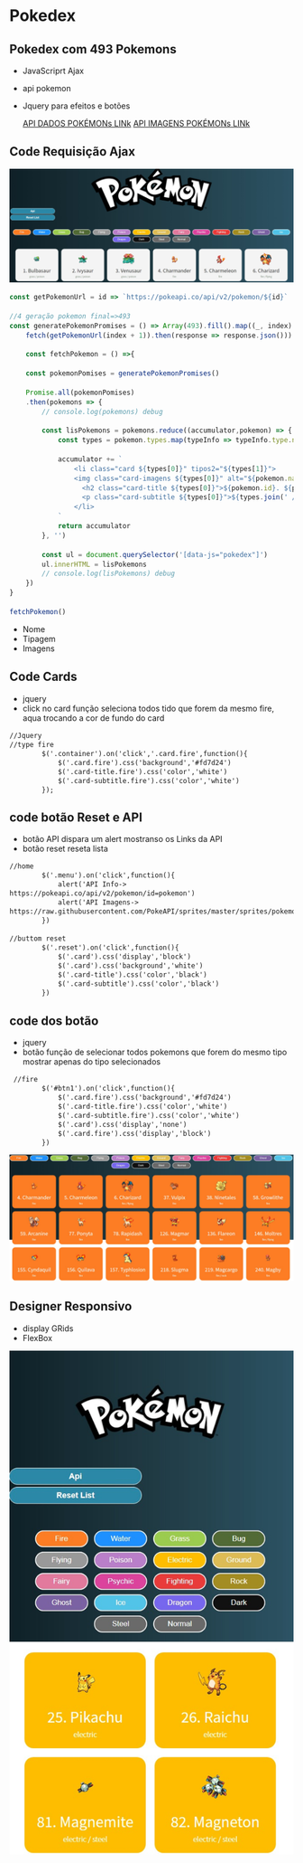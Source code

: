 # Pokedex
## Pokedex com 493 Pokemons 
* JavaScriprt Ajax
* api pokemon
* Jquery para efeitos e botões 

  [API DADOS POKÉMONs LINk](https://pokeapi.co/api/v2/pokemon/)
  [API IMAGENS POKÉMONs LINk](https://raw.githubusercontent.com/PokeAPI/sprites/master/sprites/pokemon/25.png")

## Code Requisição Ajax
![Image of Yaktocat](https://github.com/Guilherme-alexander/Pokedex/blob/main/Captura%20da%20Web_21-5-2021_8251_.jpeg)
```javascript
const getPokemonUrl = id => `https://pokeapi.co/api/v2/pokemon/${id}`

//4 geração pokemon final=>493
const generatePokemonPromises = () => Array(493).fill().map((_, index) =>
	fetch(getPokemonUrl(index + 1)).then(response => response.json()))
		
	const fetchPokemon = () =>{

	const pokemonPomises = generatePokemonPromises()

	Promise.all(pokemonPomises)
	.then(pokemons => {
		// console.log(pokemons) debug

		const lisPokemons = pokemons.reduce((accumulator,pokemon) => {
			const types = pokemon.types.map(typeInfo => typeInfo.type.name)

			accumulator += `
				<li class="card ${types[0]}" tipos2="${types[1]}">
				<img class="card-imagens ${types[0]}" alt="${pokemon.name}" src="https://raw.githubusercontent.com/PokeAPI/sprites/master/sprites/pokemon/${pokemon.id}.png" />
				  <h2 class="card-title ${types[0]}">${pokemon.id}. ${pokemon.name}</h2>
				  <p class="card-subtitle ${types[0]}">${types.join(' / ')}</p>
				</li>
			` 
			return accumulator
		}, '')

		const ul = document.querySelector('[data-js="pokedex"]')
		ul.innerHTML = lisPokemons
		// console.log(lisPokemons) debug
	})
}

fetchPokemon()
```
* Nome
* Tipagem
* Imagens

## Code Cards 
* jquery
* click no card função seleciona todos tido que forem da mesmo fire, aqua trocando a cor de fundo do card

```Jquery 
//Jquery
//type fire
        $('.container').on('click','.card.fire',function(){
            $('.card.fire').css('background','#fd7d24')
            $('.card-title.fire').css('color','white')
            $('.card-subtitle.fire').css('color','white')
        });
```
## code botão Reset e API
* botão API dispara um alert mostranso os Links da API
* botão reset reseta lista
```Jquery
//home
        $('.menu').on('click',function(){
            alert('API Info-> https://pokeapi.co/api/v2/pokemon/id=pokemon')
            alert('API Imagens-> https://raw.githubusercontent.com/PokeAPI/sprites/master/sprites/pokemon/id=pokemon.png')
        })
        
//buttom reset
        $('.reset').on('click',function(){
            $('.card').css('display','block')
            $('.card').css('background','white')
            $('.card-title').css('color','black')
            $('.card-subtitle').css('color','black')
        })
```
## code dos botão
* jquery
* botão função de selecionar todos pokemons que forem do mesmo tipo mostrar apenas do tipo selecionados 
```
 //fire
        $('#btn1').on('click',function(){
            $('.card.fire').css('background','#fd7d24')
            $('.card-title.fire').css('color','white')
            $('.card-subtitle.fire').css('color','white')
            $('.card').css('display','none')
            $('.card.fire').css('display','block') 
        })

```
![Image of Yaktocat](https://github.com/Guilherme-alexander/Pokedex/blob/main/Captura%20da%20Web_21-5-2021_8317_.jpeg)

## Designer Responsivo
* display GRids
* FlexBox

![Image of Yaktocat](https://github.com/Guilherme-alexander/Pokedex/blob/main/Captura%20da%20Web_21-5-2021_842_.jpeg)

